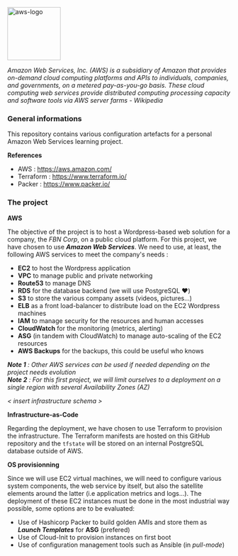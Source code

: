 <p><img src="https://upload.wikimedia.org/wikipedia/commons/thumb/1/1d/AmazonWebservices_Logo.svg/2560px-AmazonWebservices_Logo.svg.png" alt="aws-logo" title="aws" align="top" height=120 /></p>

*Amazon Web Services, Inc. (AWS) is a subsidiary of Amazon that provides on-demand cloud computing platforms and APIs to individuals, companies, and governments, on a metered pay-as-you-go basis. These cloud computing web services provide distributed computing processing capacity and software tools via AWS server farms - Wikipedia*

### General informations

This repository contains various configuration artefacts for a personal Amazon Web Services learning project.

**References**
  - AWS : https://aws.amazon.com/
  - Terraform : https://www.terraform.io/
  - Packer : https://www.packer.io/
  
### The project

**AWS**

The objective of the project is to host a Wordpress-based web solution for a company, the *FBN Corp*, on a public cloud platform. For this project, we have chosen to use ***Amazon Web Services***. We need to use, at least, the following AWS services to meet the company's needs :
  - **EC2** to host the Wordpress application
  - **VPC** to manage public and private networking
  - **Route53** to manage DNS
  - **RDS** for the database backend (we will use PostgreSQL :heart:)
  - **S3** to store the various company assets (videos, pictures...)
  - **ELB** as a front load-balancer to distribute load on the EC2 Wordpress machines
  - **IAM** to manage security for the resources and human accesses
  - **CloudWatch** for the monitoring (metrics, alerting)
  - **ASG** (in tandem with CloudWatch) to manage auto-scaling of the EC2 resources
  - **AWS Backups** for the backups, this could be useful who knows

 ***Note 1** : Other AWS services can be used if needed depending on the project needs evolution*<br/>
 ***Note 2** : For this first project, we will limit ourselves to a deployment on a single region with several Availability Zones (AZ)*

*< insert infrastructure schema >*

**Infrastructure-as-Code**

Regarding the deployment, we have chosen to use Terraform to provision the infrastructure. The Terraform manifests are hosted on this GitHub repository and the `tfstate` will be stored on an internal PostgreSQL database outside of AWS.

**OS provisionning**

Since we will use EC2 virtual machines, we will need to configure various system components, the web service by itself, but also the satellite elements around the latter (i.e application metrics and logs...). The deployment of these EC2 instances must be done in the most industrial way possible, some options are to be evaluated:
  - Use of Hashicorp Packer to build golden AMIs and store them as ***Launch Templates*** for **ASG** (prefered)
  - Use of Cloud-Init to provision instances on first boot
  - Use of configuration management tools such as Ansible (in *pull-mode*)

